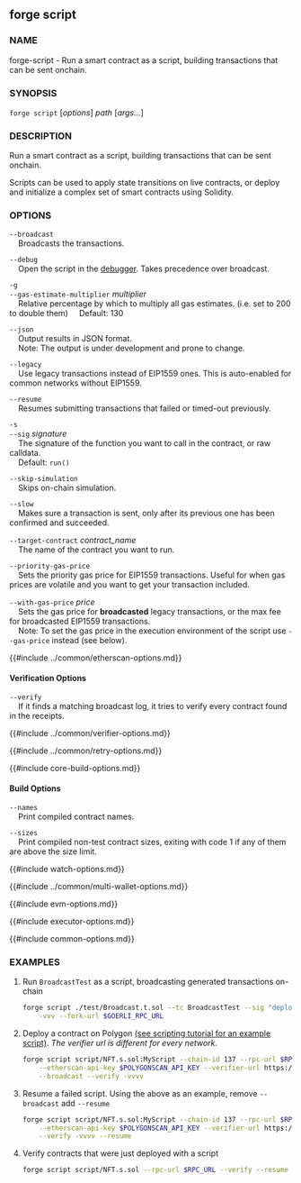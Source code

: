 ## forge script

### NAME

forge-script - Run a smart contract as a script, building transactions that can be sent onchain.

### SYNOPSIS

``forge script`` [*options*] *path* [*args...*]

### DESCRIPTION


Run a smart contract as a script, building transactions that can be sent onchain.

Scripts can be used to apply state transitions on live contracts, or deploy and initialize a complex set of smart contracts using Solidity.

### OPTIONS

`--broadcast`  
&nbsp;&nbsp;&nbsp;&nbsp;Broadcasts the transactions.

`--debug`  
&nbsp;&nbsp;&nbsp;&nbsp;Open the script in the [debugger][debugger]. Takes precedence over broadcast.

`-g`  
`--gas-estimate-multiplier` *multiplier*  
&nbsp;&nbsp;&nbsp;&nbsp;Relative percentage by which to multiply all gas estimates. (i.e. set to 200 to double them)
&nbsp;&nbsp;&nbsp;&nbsp;Default: 130

`--json`  
&nbsp;&nbsp;&nbsp;&nbsp;Output results in JSON format.  
&nbsp;&nbsp;&nbsp;&nbsp;Note: The output is under development and prone to change.

`--legacy`  
&nbsp;&nbsp;&nbsp;&nbsp;Use legacy transactions instead of EIP1559 ones. This is auto-enabled for common networks without EIP1559.

`--resume`  
&nbsp;&nbsp;&nbsp;&nbsp;Resumes submitting transactions that failed or timed-out previously.

`-s`  
`--sig` *signature*  
&nbsp;&nbsp;&nbsp;&nbsp;The signature of the function you want to call in the contract, or raw calldata.  
&nbsp;&nbsp;&nbsp;&nbsp;Default: `run()`  

`--skip-simulation`  
&nbsp;&nbsp;&nbsp;&nbsp;Skips on-chain simulation.

`--slow`  
&nbsp;&nbsp;&nbsp;&nbsp;Makes sure a transaction is sent, only after its previous one has been confirmed and succeeded.


`--target-contract` *contract_name*  
&nbsp;&nbsp;&nbsp;&nbsp;The name of the contract you want to run.

`--priority-gas-price`  
&nbsp;&nbsp;&nbsp;&nbsp;Sets the priority gas price for EIP1559 transactions. Useful for when gas prices are volatile and you want to get your transaction included.

`--with-gas-price` *price*  
&nbsp;&nbsp;&nbsp;&nbsp;Sets the gas price for **broadcasted** legacy transactions, or the max fee for broadcasted EIP1559 transactions.  
&nbsp;&nbsp;&nbsp;&nbsp;Note: To set the gas price in the execution environment of the script use `--gas-price` instead (see below).

{{#include ../common/etherscan-options.md}}

#### Verification Options

`--verify`  
&nbsp;&nbsp;&nbsp;&nbsp;If it finds a matching broadcast log, it tries to verify every contract found in the receipts.

{{#include ../common/verifier-options.md}}

{{#include ../common/retry-options.md}}

{{#include core-build-options.md}}

#### Build Options

`--names`  
&nbsp;&nbsp;&nbsp;&nbsp;Print compiled contract names.

`--sizes`  
&nbsp;&nbsp;&nbsp;&nbsp;Print compiled non-test contract sizes, exiting with code 1 if any of them are above the size limit.

{{#include watch-options.md}}

{{#include ../common/multi-wallet-options.md}}

{{#include evm-options.md}}

{{#include executor-options.md}}

{{#include common-options.md}}

### EXAMPLES

1. Run `BroadcastTest` as a script, broadcasting generated transactions on-chain
    ```sh
    forge script ./test/Broadcast.t.sol --tc BroadcastTest --sig "deploy()" \
        -vvv --fork-url $GOERLI_RPC_URL
    ```

2. Deploy a contract on Polygon [(see scripting tutorial for an example script)](../../tutorials/solidity-scripting.md). *The verifier url is different for every network.*
    ```sh
    forge script script/NFT.s.sol:MyScript --chain-id 137 --rpc-url $RPC_URL \
        --etherscan-api-key $POLYGONSCAN_API_KEY --verifier-url https://api.polygonscan.com/api \
        --broadcast --verify -vvvv
    ```

3. Resume a failed script. Using the above as an example, remove `--broadcast` add `--resume`
    ```sh
    forge script script/NFT.s.sol:MyScript --chain-id 137 --rpc-url $RPC_URL \
        --etherscan-api-key $POLYGONSCAN_API_KEY --verifier-url https://api.polygonscan.com/api \
        --verify -vvvv --resume
    ```

4. Verify contracts that were just deployed with a script
    ```sh
    forge script script/NFT.s.sol --rpc-url $RPC_URL --verify --resume
    ```

[debugger]: ../../forge/debugger.md
